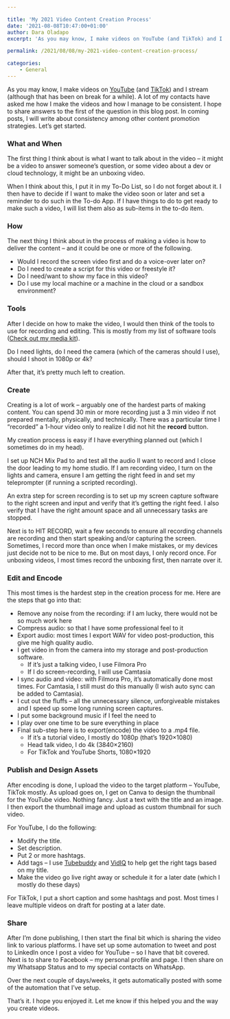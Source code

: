 ```yaml
---

title: 'My 2021 Video Content Creation Process'
date: '2021-08-08T10:47:00+01:00'
author: Dara Oladapo
excerpt: 'As you may know, I make videos on YouTube (and TikTok) and I stream (although that has been on break for a while). A lot of my contacts have asked me how I make the videos and how I manage to be consistent. I hope to share answers to the first of the question in this blog post. In coming posts, I will write about consistency among other content promotion strategies. Let’s get started.'

permalink: /2021/08/08/my-2021-video-content-creation-process/

categories:
    - General
---
```


As you may know, I make videos on [YouTube](https://youtube.com/daraoladapo) (and [TikTok](https://tiktok.com/@daraoladapo)) and I stream (although that has been on break for a while). A lot of my contacts have asked me how I make the videos and how I manage to be consistent. I hope to share answers to the first of the question in this blog post. In coming posts, I will write about consistency among other content promotion strategies. Let’s get started.

### What and When

The first thing I think about is what I want to talk about in the video – it might be a video to answer someone’s question, or some video about a dev or cloud technology, it might be an unboxing video.

When I think about this, I put it in my To-Do List, so I do not forget about it. I then have to decide if I want to make the video soon or later and set a reminder to do such in the To-do App. If I have things to do to get ready to make such a video, I will list them also as sub-items in the to-do item.

### How

The next thing I think about in the process of making a video is how to deliver the content – and it could be one or more of the following.

- Would I record the screen video first and do a voice-over later on?
- Do I need to create a script for this video or freestyle it?
- Do I need/want to show my face in this video?
- Do I use my local machine or a machine in the cloud or a sandbox environment?

### Tools

After I decide on how to make the video, I would then think of the tools to use for recording and editing. This is mostly from my list of software tools ([Check out my media kit](https://kit.co/DaraOladapo/all-kit)).

Do I need lights, do I need the camera (which of the cameras should I use), should I shoot in 1080p or 4k?

After that, it’s pretty much left to creation.

### Create

Creating is a lot of work – arguably one of the hardest parts of making content. You can spend 30 min or more recording just a 3 min video if not prepared mentally, physically, and technically. There was a particular time I “recorded” a 1-hour video only to realize I did not hit the **record** button.

My creation process is easy if I have everything planned out (which I sometimes do in my head).

I set up NCH Mix Pad to and test all the audio II want to record and I close the door leading to my home studio. If I am recording video, I turn on the lights and camera, ensure I am getting the right feed in and set my teleprompter (if running a scripted recording).

An extra step for screen recording is to set up my screen capture software to the right screen and input and verify that it’s getting the right feed. I also verify that I have the right amount space and all unnecessary tasks are stopped.

Next is to HIT RECORD, wait a few seconds to ensure all recording channels are recording and then start speaking and/or capturing the screen. Sometimes, I record more than once when I make mistakes, or my devices just decide not to be nice to me. But on most days, I only record once. For unboxing videos, I most times record the unboxing first, then narrate over it.

### Edit and Encode

This most times is the hardest step in the creation process for me. Here are the steps that go into that:

- Remove any noise from the recording: if I am lucky, there would not be so much work here
- Compress audio: so that I have some professional feel to it
- Export audio: most times I export WAV for video post-production, this give me high quality audio.
- I get video in from the camera into my storage and post-production software. 
    - If it’s just a talking video, I use Filmora Pro
    - If I do screen-recording, I will use Camtasia
- I sync audio and video: with Filmora Pro, it’s automatically done most times. For Camtasia, I still must do this manually (I wish auto sync can be added to Camtasia).
- I cut out the fluffs – all the unnecessary silence, unforgiveable mistakes and I speed up some long running screen captures.
- I put some background music if I feel the need to
- I play over one time to be sure everything in place
- Final sub-step here is to export(encode) the video to a .mp4 file. 
    - If it’s a tutorial video, I mostly do 1080p (that’s 1920×1080)
    - Head talk video, I do 4k (3840×2160)
    - For TikTok and YouTube Shorts, 1080×1920

### Publish and Design Assets

After encoding is done, I upload the video to the target platform – YouTube, TikTok mostly. As upload goes on, I get on Canva to design the thumbnail for the YouTube video. Nothing fancy. Just a text with the title and an image. I then export the thumbnail image and upload as custom thumbnail for such video.

For YouTube, I do the following:

- Modify the title.
- Set description.
- Put 2 or more hashtags.
- Add tags – I use [Tubebuddy](https://www.tubebuddy.com/daraoladapo) and [VidIQ](https://vidiq.com/daraoladapo) to help get the right tags based on my title.
- Make the video go live right away or schedule it for a later date (which I mostly do these days)

For TikTok, I put a short caption and some hashtags and post. Most times I leave multiple videos on draft for posting at a later date.

### Share

After I’m done publishing, I then start the final bit which is sharing the video link to various platforms. I have set up some automation to tweet and post to LinkedIn once I post a video for YouTube – so I have that bit covered. Next is to share to Facebook – my personal profile and page. I then share on my Whatsapp Status and to my special contacts on WhatsApp.

Over the next couple of days/weeks, it gets automatically posted with some of the automation that I’ve setup.

That’s it. I hope you enjoyed it. Let me know if this helped you and the way you create videos.